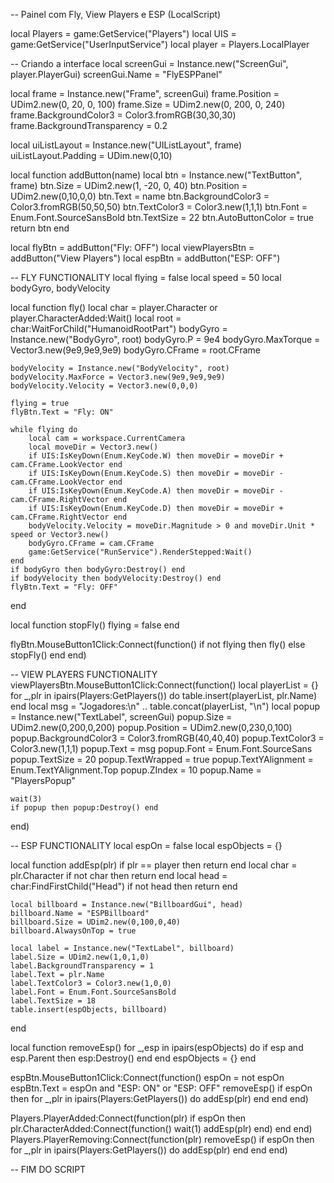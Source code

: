 -- Painel com Fly, View Players e ESP (LocalScript)

local Players = game:GetService("Players")
local UIS = game:GetService("UserInputService")
local player = Players.LocalPlayer

-- Criando a interface
local screenGui = Instance.new("ScreenGui", player.PlayerGui)
screenGui.Name = "FlyESPPanel"

local frame = Instance.new("Frame", screenGui)
frame.Position = UDim2.new(0, 20, 0, 100)
frame.Size = UDim2.new(0, 200, 0, 240)
frame.BackgroundColor3 = Color3.fromRGB(30,30,30)
frame.BackgroundTransparency = 0.2

local uiListLayout = Instance.new("UIListLayout", frame)
uiListLayout.Padding = UDim.new(0,10)

local function addButton(name)
    local btn = Instance.new("TextButton", frame)
    btn.Size = UDim2.new(1, -20, 0, 40)
    btn.Position = UDim2.new(0,10,0,0)
    btn.Text = name
    btn.BackgroundColor3 = Color3.fromRGB(50,50,50)
    btn.TextColor3 = Color3.new(1,1,1)
    btn.Font = Enum.Font.SourceSansBold
    btn.TextSize = 22
    btn.AutoButtonColor = true
    return btn
end

local flyBtn = addButton("Fly: OFF")
local viewPlayersBtn = addButton("View Players")
local espBtn = addButton("ESP: OFF")

-- FLY FUNCTIONALITY
local flying = false
local speed = 50
local bodyGyro, bodyVelocity

local function fly()
    local char = player.Character or player.CharacterAdded:Wait()
    local root = char:WaitForChild("HumanoidRootPart")
    bodyGyro = Instance.new("BodyGyro", root)
    bodyGyro.P = 9e4
    bodyGyro.MaxTorque = Vector3.new(9e9,9e9,9e9)
    bodyGyro.CFrame = root.CFrame

    bodyVelocity = Instance.new("BodyVelocity", root)
    bodyVelocity.MaxForce = Vector3.new(9e9,9e9,9e9)
    bodyVelocity.Velocity = Vector3.new(0,0,0)

    flying = true
    flyBtn.Text = "Fly: ON"

    while flying do
        local cam = workspace.CurrentCamera
        local moveDir = Vector3.new()
        if UIS:IsKeyDown(Enum.KeyCode.W) then moveDir = moveDir + cam.CFrame.LookVector end
        if UIS:IsKeyDown(Enum.KeyCode.S) then moveDir = moveDir - cam.CFrame.LookVector end
        if UIS:IsKeyDown(Enum.KeyCode.A) then moveDir = moveDir - cam.CFrame.RightVector end
        if UIS:IsKeyDown(Enum.KeyCode.D) then moveDir = moveDir + cam.CFrame.RightVector end
        bodyVelocity.Velocity = moveDir.Magnitude > 0 and moveDir.Unit * speed or Vector3.new()
        bodyGyro.CFrame = cam.CFrame
        game:GetService("RunService").RenderStepped:Wait()
    end
    if bodyGyro then bodyGyro:Destroy() end
    if bodyVelocity then bodyVelocity:Destroy() end
    flyBtn.Text = "Fly: OFF"
end

local function stopFly()
    flying = false
end

flyBtn.MouseButton1Click:Connect(function()
    if not flying then
        fly()
    else
        stopFly()
    end
end)

-- VIEW PLAYERS FUNCTIONALITY
viewPlayersBtn.MouseButton1Click:Connect(function()
    local playerList = {}
    for _,plr in ipairs(Players:GetPlayers()) do
        table.insert(playerList, plr.Name)
    end
    local msg = "Jogadores:\n" .. table.concat(playerList, "\n")
    local popup = Instance.new("TextLabel", screenGui)
    popup.Size = UDim2.new(0,200,0,200)
    popup.Position = UDim2.new(0,230,0,100)
    popup.BackgroundColor3 = Color3.fromRGB(40,40,40)
    popup.TextColor3 = Color3.new(1,1,1)
    popup.Text = msg
    popup.Font = Enum.Font.SourceSans
    popup.TextSize = 20
    popup.TextWrapped = true
    popup.TextYAlignment = Enum.TextYAlignment.Top
    popup.ZIndex = 10
    popup.Name = "PlayersPopup"

    wait(3)
    if popup then popup:Destroy() end
end)

-- ESP FUNCTIONALITY
local espOn = false
local espObjects = {}

local function addEsp(plr)
    if plr == player then return end
    local char = plr.Character
    if not char then return end
    local head = char:FindFirstChild("Head")
    if not head then return end

    local billboard = Instance.new("BillboardGui", head)
    billboard.Name = "ESPBillboard"
    billboard.Size = UDim2.new(0,100,0,40)
    billboard.AlwaysOnTop = true

    local label = Instance.new("TextLabel", billboard)
    label.Size = UDim2.new(1,0,1,0)
    label.BackgroundTransparency = 1
    label.Text = plr.Name
    label.TextColor3 = Color3.new(1,0,0)
    label.Font = Enum.Font.SourceSansBold
    label.TextSize = 18
    table.insert(espObjects, billboard)
end

local function removeEsp()
    for _,esp in ipairs(espObjects) do
        if esp and esp.Parent then esp:Destroy() end
    end
    espObjects = {}
end

espBtn.MouseButton1Click:Connect(function()
    espOn = not espOn
    espBtn.Text = espOn and "ESP: ON" or "ESP: OFF"
    removeEsp()
    if espOn then
        for _,plr in ipairs(Players:GetPlayers()) do
            addEsp(plr)
        end
    end
end)

Players.PlayerAdded:Connect(function(plr)
    if espOn then
        plr.CharacterAdded:Connect(function()
            wait(1)
            addEsp(plr)
        end)
    end
end)
Players.PlayerRemoving:Connect(function(plr)
    removeEsp()
    if espOn then
        for _,plr in ipairs(Players:GetPlayers()) do
            addEsp(plr)
        end
    end
end)

-- FIM DO SCRIPT
